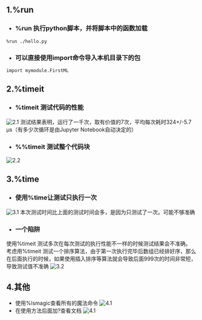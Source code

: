## 1.%run
- ### %run 执行python脚本，并将脚本中的函数加载
```
%run ./hello.py
```

- ### 可以直接使用import命令导入本机目录下的包
```
import mymodule.FirstML
```

## 2.%timeit
- ### %timeit 测试代码的性能
![2.1](https://upload-images.jianshu.io/upload_images/7220971-e93e6afb7085e16c.png?imageMogr2/auto-orient/strip%7CimageView2/2/w/1240)
测试结果表明，运行了一千次，取有价值的7次，平均每次耗时324+/-5.7 μs（有多少次循环是由Jupyter Notebook自动决定的）
- ### %%timeit 测试整个代码块
![2.2](https://upload-images.jianshu.io/upload_images/7220971-5e6b67773019858e.png?imageMogr2/auto-orient/strip%7CimageView2/2/w/1240)


## 3.%time
- ### 使用%time让测试只执行一次
![3.1](https://upload-images.jianshu.io/upload_images/7220971-453414dc9eb213dd.png?imageMogr2/auto-orient/strip%7CimageView2/2/w/1240)
本次测试时间比上面的测试时间会多，是因为只测试了一次。可能不够准确

- ### 一个陷阱
使用%timeit 测试多次在每次测试的执行性能不一样的时候测试结果会不准确。
考虑用%timeit 测试一个排序算法，由于第一次执行完毕后数组已经排好序，那么在后面执行的时候，如果使用插入排序等算法就会导致后面999次的时间非常短，导致测试值不准确
![3.2](https://upload-images.jianshu.io/upload_images/7220971-a988f77dc4e3d164.png?imageMogr2/auto-orient/strip%7CimageView2/2/w/1240)


## 4.其他
- 使用%lsmagic查看所有的魔法命令
![4.1](https://upload-images.jianshu.io/upload_images/7220971-495fb2a0de7e9e86.png?imageMogr2/auto-orient/strip%7CimageView2/2/w/1240)
- 在使用方法后面加?查看文档
![4.1](https://upload-images.jianshu.io/upload_images/7220971-4fc01fa286717ca0.png?imageMogr2/auto-orient/strip%7CimageView2/2/w/1240)